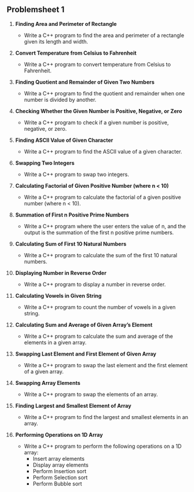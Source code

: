
## Problemsheet 1

1. **Finding Area and Perimeter of Rectangle**
   - Write a C++ program to find the area and perimeter of a rectangle given its length and width.
   
2. **Convert Temperature from Celsius to Fahrenheit**
   - Write a C++ program to convert temperature from Celsius to Fahrenheit.
   
3. **Finding Quotient and Remainder of Given Two Numbers**
   - Write a C++ program to find the quotient and remainder when one number is divided by another.
   
4. **Checking Whether the Given Number is Positive, Negative, or Zero**
   - Write a C++ program to check if a given number is positive, negative, or zero.
   
5. **Finding ASCII Value of Given Character**
   - Write a C++ program to find the ASCII value of a given character.
   
6. **Swapping Two Integers**
   - Write a C++ program to swap two integers.
   
7. **Calculating Factorial of Given Positive Number (where n < 10)**
   - Write a C++ program to calculate the factorial of a given positive number (where n < 10).
   
8. **Summation of First n Positive Prime Numbers**
   - Write a C++ program where the user enters the value of n, and the output is the summation of the first n positive prime numbers. 
   
9. **Calculating Sum of First 10 Natural Numbers**
   - Write a C++ program to calculate the sum of the first 10 natural numbers.
   
10. **Displaying Number in Reverse Order**
    - Write a C++ program to display a number in reverse order.
    
11. **Calculating Vowels in Given String**
    - Write a C++ program to count the number of vowels in a given string.
    
12. **Calculating Sum and Average of Given Array’s Element**
    - Write a C++ program to calculate the sum and average of the elements in a given array.
    
13. **Swapping Last Element and First Element of Given Array**
    - Write a C++ program to swap the last element and the first element of a given array.
    
14. **Swapping Array Elements**
    - Write a C++ program to swap the elements of an array.
    
15. **Finding Largest and Smallest Element of Array**
    - Write a C++ program to find the largest and smallest elements in an array.
    
16. **Performing Operations on 1D Array**
    - Write a C++ program to perform the following operations on a 1D array:
      - Insert array elements
      - Display array elements
      - Perform Insertion sort
      - Perform Selection sort
      - Perform Bubble sort
